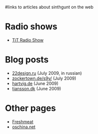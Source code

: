 #links to articles about sinthgunt on the web

# Radio shows #
  * [TiT Radio Show](http://titradio.info/013.html)

# Blog posts #
  * [22design.ru](http://blog.22design.ru/2009/07/sinthgunt.html) (July 2009, in russian)
  * [zockertown.de/s9y/](http://zockertown.de/s9y/index.php?/permalink/sinthgunt-Project-Hosting-on-Google-Code.html) (July 2009)
  * [hartvig.de](http://hartvig.de/2009/introducing-sinthgunt/) (June 2009)
  * [tjansson.dk](http://www.tjansson.dk/?p=852) (June 2009)

# Other pages #
  * [Freshmeat](http://freshmeat.net/projects/sinthgunt)
  * [oschina.net](http://www.oschina.net/p/sinthgunt)